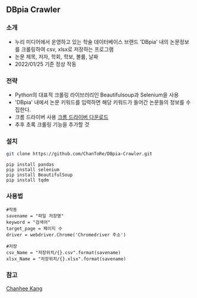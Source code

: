 ## DBpia Crawler

### 소개
 * 누리 미디어에서 운영하고 있는 학술 데이터베이스 브랜드 'DBpia' 내의 논문정보를 크롤링하여 csv, xlsx로 저장하는 프로그램
 * 논문 제목, 저자, 학회, 학보, 볼륨, 날짜
 * 2022/01/25 기준 정상 작동

### 전략
 * Python의 대표적 크롤링 라이브러리인 Beautifulsoup과 Selenium을 사용
 * 'DBpia' 내에서 논문 키워드를 입력하면 해당 키워드가 들어간 논문들의 정보를 수집한다.
 * 크롬 드라이버 사용  [크롬 드라이버 다운로드](https://chromedriver.chromium.org/downloads)
 * 추후 초록 크롤링 기능을 추가할 것

### 설치
```bash
git clone https://github.com/ChanToRe/DBpia-Crawler.git
```
```python3
pip install pandas
pip install selenium
pip install BeautifulSoup
pip install tqdm
```

### 사용법
```python3
#작동
savename = "파일 저장명"
keyword = "검색어"
target_page = 페이지 수
driver = webdriver.Chrome('Chromedriver 주소')

#저장
csv_Name = "저장위치/{}.csv".format(savename)
xlsx_Name = "저장위치/{}.xlsx".format(savename)
```

### 참고
[Chanhee Kang](https://github.com/chanhee-kang/DBpia_crawler.git)
